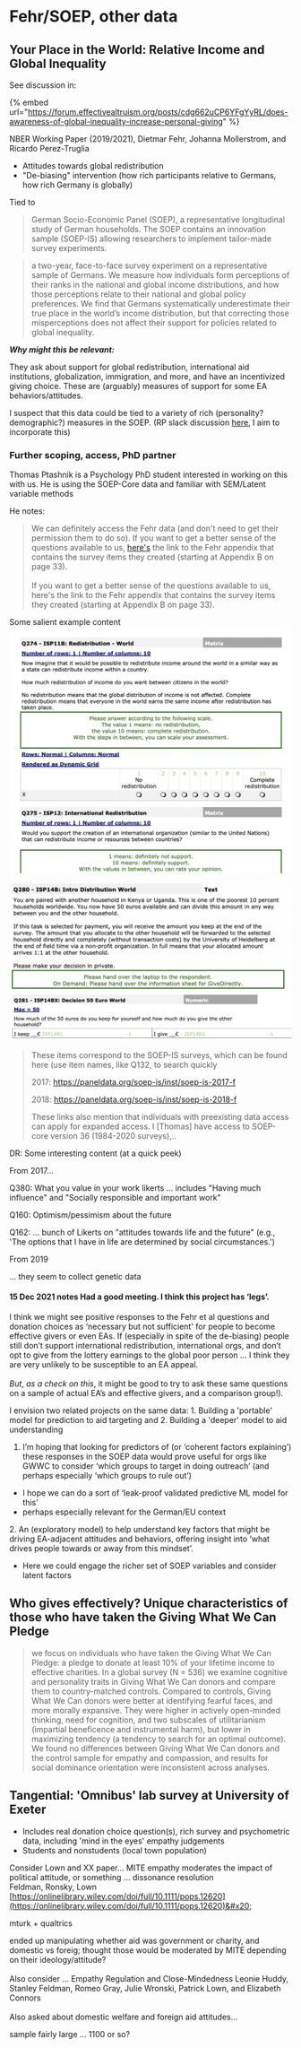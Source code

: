 # Fehr/SOEP, other data

## Your Place in the World: Relative Income and Global Inequality

See discussion in:

{% embed url="https://forum.effectivealtruism.org/posts/cdg662uCP6YFgYyRL/does-awareness-of-global-inequality-increase-personal-giving" %}

NBER Working Paper (2019/2021), Dietmar Fehr, Johanna Mollerstrom, and Ricardo Perez-Truglia

* Attitudes towards global redistribution
* "De-biasing" intervention (how rich participants relative to Germans, how rich Germany is globally)

Tied to

> German Socio-Economic Panel (SOEP), a representative longitudinal study of German households. The SOEP contains an innovation sample (SOEP-IS) allowing researchers to implement tailor-made survey experiments.

> a two-year, face-to-face survey experiment on a representative sample of Germans. We measure how individuals form perceptions of their ranks in the national and global income distributions, and how those perceptions relate to their national and global policy preferences. We find that Germans systematically underestimate their true place in the world’s income distribution, but that correcting those misperceptions does not affect their support for policies related to global inequality.

_**Why might this be relevant:**_

They ask about support for global redistribution, international aid institutions, globalization, immigration, and more, and have an incentivized giving choice. These are (arguably) measures of support for some EA behaviors/attitudes.

I suspect that this data could be tied to a variety of rich (personality? demographic?) measures in the SOEP. (RP slack discussion [here](https://rethinkpriorities.slack.com/archives/G01962YABHB/p1638923727273900?thread\_ts=1635802401.031800\&cid=G01962YABHB), I aim to incorporate this)

### Further scoping, access, PhD partner

Thomas Ptashnik is a Psychology PhD student interested in working on this with us. He is using the SOEP-Core data and familiar with SEM/Latent variable methods

He notes:

> We can definitely access the Fehr data (and don't need to get their permission them to do so). If you want to get a better sense of the questions available to us, [here's](https://data.nber.org/data-appendix/w26555/ONLINE%20APPENDIX%20-%20Your%20Place%20in%20the%20World%20-%20August2021.pdf) the link to the Fehr appendix that contains the survey items they created (starting at Appendix B on page 33).\
> \
> If you want to get a better sense of the questions available to us, here's the link to the Fehr appendix that contains the survey items they created (starting at Appendix B on page 33).

Some salient example content\
![](<../../.gitbook/assets/image (3).png>)

![](<../../.gitbook/assets/image (2).png>)![](<../../.gitbook/assets/image (6).png>)

> These items correspond to the SOEP-IS surveys, which can be found here (use item names, like Q132, to search quickly
>
> 2017: https://paneldata.org/soep-is/inst/soep-is-2017-f
>
> 2018: https://paneldata.org/soep-is/inst/soep-is-2018-f
>
>
>
> These links also mention that individuals with preexisting data access can apply for expanded access. I \[Thomas] have access to SOEP-core version 36 (1984-2020 surveys),..

DR: Some interesting content (at a quick peek)

From 2017...

Q380: What you value in your work likerts ... includes "Having much influence" and "Socially responsible and important work"

Q160: Optimism/pessimism about the future

Q162: ... bunch of Likerts on "attitudes towards life and the future" (e.g., 'The options that I have in life are determined by social circumstances.')&#x20;

From 2019

... they seem to collect genetic data



#### 15 Dec 2021 notes Had a good meeting. I think this project has ‘legs’.

I think we might see positive responses to the Fehr et al questions and donation choices as ‘necessary but not sufficient' for people to become effective givers or even EAs. If (especially in spite of the de-biasing) people still don’t support international redistribution, international orgs, and don’t opt to give from the lottery earnings to the global poor person … I think they are very unlikely to be susceptible to an EA appeal. \
\
_But_, _as a check on this_, it might be good to try to ask these same questions on a sample of actual EA’s and effective givers, and a comparison group!).



I envision two related projects on the same data: 1. Building a 'portable' model for prediction to aid targeting and 2. Building a 'deeper' model to aid understanding

1. &#x20;I’m hoping that looking for predictors of (or ‘coherent factors explaining’) these responses in the SOEP data would prove useful for orgs like GWWC to consider ‘which groups to target in doing outreach’ (and perhaps especially ‘which groups to rule out’)&#x20;

* I hope we can do a sort of ‘leak-proof validated predictive ML model for this’
* perhaps especially relevant for the German/EU context&#x20;

2\.  An (exploratory model) to help understand key factors that might be driving EA-adjacent attitudes and behaviors, offering insight into ‘what drives people towards or away from this mindset’.

* Here we could engage the richer set of SOEP variables and consider latent factors



## Who gives effectively? Unique characteristics of those who have taken the Giving What We Can Pledge

> we focus on individuals who have taken the Giving What We Can Pledge: a pledge to donate at least 10% of your lifetime income to effective charities. In a global survey (N = 536) we examine cognitive and personality traits in Giving What We Can donors and compare them to country-matched controls. Compared to controls, Giving What We Can donors were better at identifying fearful faces, and more morally expansive. They were higher in actively open-minded thinking, need for cognition, and two subscales of utilitarianism (impartial beneficence and instrumental harm), but lower in maximizing tendency (a tendency to search for an optimal outcome). We found no differences between Giving What We Can donors and the control sample for empathy and compassion, and results for social dominance orientation were inconsistent across analyses.

## Tangential: 'Omnibus' lab survey at University of Exeter

* Includes real donation choice question(s), rich survey and psychometric data, including 'mind in the eyes' empathy judgements
* Students and nonstudents (local town population)

Consider Lown and XX paper... MITE empathy moderates the impact of political attitude, or something ... dissonance resolution\
Feldman, Ronsky, Lown\
[https://onlinelibrary.wiley.com/doi/full/10.1111/pops.12620](https://onlinelibrary.wiley.com/doi/full/10.1111/pops.12620)&#x20;

mturk + qualtrics

ended up manipulating whether aid was government or charity, and domestic vs foreig; thought those would be moderated by MITE depending on their ideology/attitude?\
\
Also consider ... Empathy Regulation and Close-Mindedness Leonie Huddy, Stanley Feldman, Romeo Gray, Julie Wronski, Patrick Lown, and Elizabeth Connors\
\
Also asked about domestic welfare and foreign aid attitudes...

sample fairly large ... 1100 or so?



